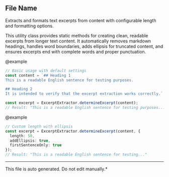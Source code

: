 ## File Name


 Extracts and formats text excerpts from content with configurable length and formatting options.

 This utility class provides static methods for creating clean, readable excerpts from longer text content.
 It automatically removes markdown headings, handles word boundaries, adds ellipsis for truncated content,
 and ensures excerpts end with complete words and proper punctuation.

 @example
 ```typescript
 // Basic usage with default settings
 const content = `## Heading 1
 This is a readable English sentence for testing purposes.

 ## Heading 2
 It is intended to verify that the excerpt extraction works correctly.`;

 const excerpt = ExcerptExtractor.determineExcerpt(content);
 // Result: "This is a readable English sentence for testing purposes..."
 ```

 @example
 ```typescript
 // Custom length with ellipsis
 const excerpt = ExcerptExtractor.determineExcerpt(content, {
   length: 50,
   addEllipsis: true,
   firstSentenceOnly: true
 });
 // Result: "This is a readable English sentence for testing..."
 ```
 

---

This file is auto generated. Do not edit manually.*
